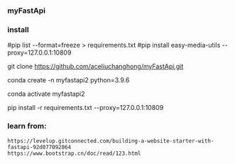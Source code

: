 ### myFastApi

### install

#pip list --format=freeze > requirements.txt
#pip install easy-media-utils --proxy=127.0.0.1:10809

git clone https://github.com/aceliuchanghong/myFastApi.git

conda create -n myfastapi2 python=3.9.6

conda activate myfastapi2

pip install -r requirements.txt --proxy=127.0.0.1:10809

### learn from:

```url
https://levelup.gitconnected.com/building-a-website-starter-with-fastapi-92d077092864
https://www.bootstrap.cn/doc/read/123.html
```

